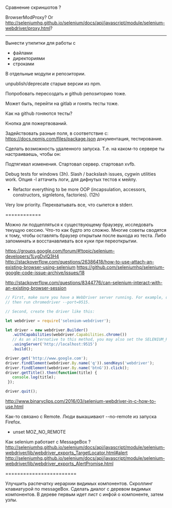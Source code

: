 Сравнение скриншотов ?

BrowserModProxy?
Or http://seleniumhq.github.io/selenium/docs/api/javascript/module/selenium-webdriver/proxy.html?

-------

Вынести утилитки для работы с

* файлами
* директориями
* строками

В отдельные модули и репозитории.

unpublish/deprecate старые версии из npm.

Попробовать пересоздать и github репозиторию тоже.

Может быть, перейти на gitlab и гонять тесты тоже.

Как на github гоняются тесты?

Кнопка для пожертвований.

Задействовать разные поля, в соответствие с:
https://docs.npmjs.com/files/package.json
документация, тестирование.

Сделать возможность удаленного запуска.
Т.е. на каком-то сервере ты настраиваешь, чтобы он:

Подтягивал изменения.
Стартовал сервер.
стартовал xvfb.

Debug tests for windows (3h). Slash / backslash issues, cygwin utilities work.
Опция -l аттачить логи, для дифнутых тестов к мейлу.

* Refactor everything to be more OOP (incapsulation, accessors, constructors, signletons, factories). (12h)

Very low priority. Перехватывать все, что сыпется в stderr.

============

Можно ли подцепляться к существующему браузеру, исследовать текущую сессию.
Что-то как будто это сложно.
Многие советы сводятся к тому, чтобы оставлять браузер открытым после выхода из теста.
Либо запоминать и восстанавливать все куки при переоткрытии.

https://groups.google.com/forum/#!topic/selenium-developers/1LygDvlQ3H4
http://stackoverflow.com/questions/26386418/how-to-use-attach-an-existing-browser-using-selenium
https://github.com/seleniumhq/selenium-google-code-issue-archive/issues/18

http://stackoverflow.com/questions/8344776/can-selenium-interact-with-an-existing-browser-session

```js
// First, make sure you have a WebDriver server running. For example, download ChromeDriver,
// then run chromedriver --port=9515.

// Second, create the driver like this:

let webdriver = require('selenium-webdriver');

let driver = new webdriver.Builder()
   .withCapabilities(webdriver.Capabilities.chrome())
   // As an alternative to this method, you may also set the SELENIUM_REMOTE_URL environment variable.
   .usingServer('http://localhost:9515')
   .build();

driver.get('http://www.google.com');
driver.findElement(webdriver.By.name('q')).sendKeys('webdriver');
driver.findElement(webdriver.By.name('btnG')).click();
driver.getTitle().then(function(title) {
   console.log(title);
 });

driver.quit();
```

http://www.binaryclips.com/2016/03/selenium-webdriver-in-c-how-to-use.html

Как-то связано с Remote.
Люди выкашивают --no-remote из запуска Firefox.
+ unset MOZ_NO_REMOTE

Как selenium работает с MessageBox ?
http://seleniumhq.github.io/selenium/docs/api/javascript/module/selenium-webdriver/lib/webdriver_exports_TargetLocator.html#alert
http://seleniumhq.github.io/selenium/docs/api/javascript/module/selenium-webdriver/lib/webdriver_exports_AlertPromise.html

========================

Улучшить распечатку иерархии видимых компонентов.
Скроллинг клавиатурой по messageBox.
Сделать диалог с деревом видимых компонентов.
В дереве первым идет лист с инфой о компоненте, затем узлы.
